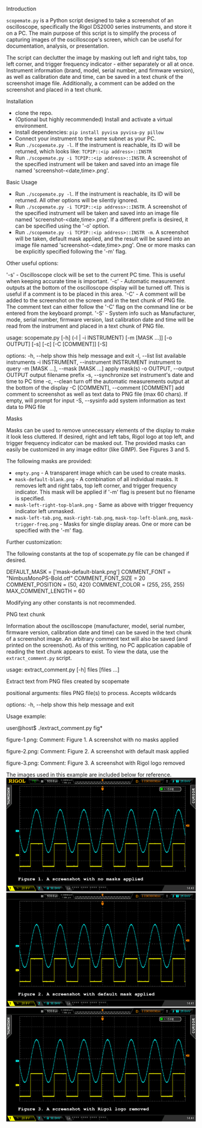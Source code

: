 Introduction

`scopemate.py` is a Python script designed to take a screenshot of an oscilloscope, specifically the Rigol DS2000 series instruments, and store it on a PC. The main purpose of this script is to simplify the process of capturing images of the oscilloscope's screen, which can be useful for documentation, analysis, or presentation.

The script can declutter the image by masking out left and right tabs, top left corner, and trigger frequency indicator - either separately or all at once. Instrument information (brand, model, serial number, and firmware version), as well as calibration date and time, can be saved in a text chunk of the screenshot image file. Additionally, a comment can be added on the screenshot and placed in a text chunk. 

Installation

* clone the repo.
* (Optional but highly recommended) Install and activate a virtual environment.
* Install dependencies: `pip install pyvisa pyvisa-py pillow`
* Connect your instrument to the same subnet as your PC.
* Run `./scopemate.py -l`. If the instrument is reachable, its ID will be returned, which looks like: `TCPIP::<ip address>::INSTR`
* Run `./scopemate.py -i TCPIP::<ip address>::INSTR`. A screenshot of the specified instrument will be taken and saved into an image file named 'screenshot-<date,time>.png'.

Basic Usage

* Run `./scopemate.py -l`. If the instrument is reachable, its ID will be returned. All other options will be silently ignored.
* Run `./scopemate.py -i TCPIP::<ip address>::INSTR`. A screenshot of the specified instrument will be taken and saved into an image file named 'screenshot-<date,time>.png'. If a different prefix is desired, it can be specified using the '-o' option.
* Run `./scopemate.py -i TCPIP::<ip address>::INSTR -m`. A screenshot will be taken, default mask applied, and the result will be saved into an image file named 'screenshot-<date,time>.png'. One or more masks can be explicitly specified following the '-m' flag.

Other useful options:

'-s' - Oscilloscope clock will be set to the current PC time. This is useful when keeping accurate time is important.
'-c' - Automatic measurement outputs at the bottom of the oscilloscope display will be turned off. This is useful if a comment is to be placed in this area.
'-C' - A comment will be added to the screenshot on the screen and in the text chunk of PNG file. The comment text can either follow the '-C' flag on the command line or be entered from the keyboard prompt.
'-S' - System info such as Manufacturer, mode, serial number, firmware version, last calibration date and time will be read from the instrument and placed in a text chunk of PNG file.

usage: scopemate.py [-h] (-l | -i INSTRUMENT) [-m [MASK ...]] [-o OUTPUT] [-s] [-c] [-C [COMMENT]] [-S]

options:
  -h, --help            show this help message and exit
  -l, --list            list available instruments
  -i INSTRUMENT, --instrument INSTRUMENT
                        instrument to query
  -m [MASK ...], --mask [MASK ...]
                        apply mask(s)
  -o OUTPUT, --output OUTPUT
                        output filename prefix
  -s, --synchronize     set instrument's date and time to PC time
  -c, --clean           turn off the automatic measurements output at the bottom of the display
  -C [COMMENT], --comment [COMMENT]
                        add comment to screenshot as well as text data to PNG file (max 60 chars). If empty, will prompt for input
  -S, --sysinfo         add system information as text data to PNG file

Masks

Masks can be used to remove unnecessary elements of the display to make it look less cluttered. If desired, right and left tabs, Rigol logo at top left, and trigger frequency indicator can be masked out. The provided masks can easily be customized in any image editor (like GIMP). See Figures 3 and 5.

The following masks are provided:

* `empty.png` - A transparent image which can be used to create masks.
* `mask-default-blank.png` - A combination of all individual masks. It removes left and right tabs, top left corner, and trigger frequency indicator. This mask will be applied if '-m' flag is present but no filename is specified.
* `mask-left-right-top-blank.png` - Same as above with trigger frequency indicator left unmasked.
* `mask-left-tab.png`, `mask-right-tab.png`, `mask-top-left-blank.png`, `mask-trigger-freq.png` - Masks for single display areas. One or more can be specified with the '-m' flag.

Further customization:

The following constants at the top of scopemate.py file can be changed if desired.

DEFAULT_MASK = ['mask-default-blank.png']
COMMENT_FONT = "NimbusMonoPS-Bold.otf"
COMMENT_FONT_SIZE = 20
COMMENT_POSITION = (50, 420)
COMMENT_COLOR = (255, 255, 255)
MAX_COMMENT_LENGTH = 60

Modifying any other constants is not recommended.

PNG text chunk

Information about the oscilloscope (manufacturer, model, serial number, firmware version, calibration date and time) can be saved in the text chunk of a screenshot image. An arbitrary comment text will also be saved (and printed on the screenshot). As of this writing, no PC application capable of reading the text chunk appears to exist. To view the data, use the `extract_comment.py` script.

usage: extract_comment.py [-h] files [files ...]

Extract text from PNG files created by scopemate

positional arguments:
  files       PNG file(s) to process. Accepts wildcards

options:
  -h, --help  show this help message and exit

Usage example:

user@host$ ./extract_comment.py fig*

figure-1.png:
Comment: Figure 1. A screenshot with no masks applied

figure-2.png:
Comment: Figure 2. A screenshot with default mask applied

figure-3.png:
Comment: Figure 3. A screenshot with Rigol logo removed

The images used in this example are included below for reference.
![Figure 1](figure-1.png)
![Figure 2](figure-2.png)
![Figure 3](figure-3.png)
